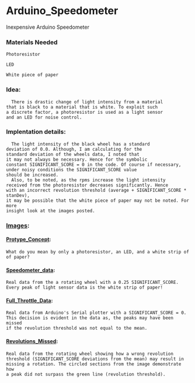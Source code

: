 # Arduino_Speedometer
Inexpensive Arduino Speedometer 

### Materials Needed
    Photoresistor 
    
    LED
    
    White piece of paper

### Idea:
      There is drastic change of light intensity from a material
    that is black to a material that is white. To exploit such
    a discrete factor, a photoresistor is used as a light sensor 
    and an LED for noise control.

### Implentation details:
      The light intensity of the black wheel has a standard 
    deviation of 0.0. Although, I am calculating for the 
    standard deviation of the wheels data, I noted that
    it may not always be necessary. Hence for the symbolic
    constant SIGNIFICANT_SCORE = 0 in the code. Of course if necessary, 
    under noisy conditions the SIGNIFICANT_SCORE value 
    should be increased. 
      Also, to be noted, as the rpms increase the light intensity 
    received from the photoresistor decreases significantly. Hence
    with an incorrect revolution threshold (average + SIGNIFICANT_SCORE * stanDev), 
    it may be possible that the white piece of paper may not be noted. For more 
    insight look at the images posted.

### [Images](https://github.com/jimenezjose/Arduino_Speedometer/tree/master/Images):

####  [Protype_Concept](https://github.com/jimenezjose/Arduino_Speedometer/blob/master/Images/Prototype_Concept.jpg):
    What do you mean by only a photoresistor, an LED, and a white strip of 
    of paper? 
####  [Speedometer_data](https://github.com/jimenezjose/Arduino_Speedometer/blob/master/Images/Speedometer_data.png):
    Real data from the a rotating wheel with a 0.25 SIGNIFICANT_SCORE.
    Every peak of light sensor data is the white strip of paper! 
####  [Full_Throttle_Data](https://github.com/jimenezjose/Arduino_Speedometer/blob/master/Images/Full_Throttle_Data.png):
    Real data from Arduino's Serial plotter with a SIGNIFICANT_SCORE = 0.
    This decision is evident in the data as, the peaks may have been missed
    if the revolution threshold was not equal to the mean.
####  [Revolutions_Missed](https://github.com/jimenezjose/Arduino_Speedometer/blob/master/Images/Revolutions_Missed.png):
    Real data from the rotating wheel showing how a wrong revolution 
    threshold (SIGNIFICANT_SCORE deviations from the mean) may result in 
    missing a rotation. The circled sections from the image demonstrate how
    a peak did not surpass the green line (revolution threshold).



             
